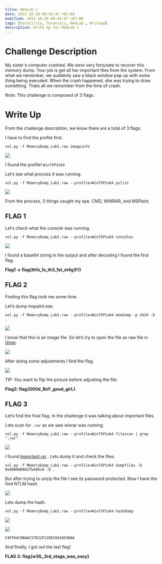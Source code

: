```yaml
---
title: MemLab 1
date: 2022-10-20 09:45:47 +07:00
modified: 2022-10-20 09:45:47 +07:00
tags: [Volatility, forensics, MemLab , Writeup]
description: Write Up for MemLab 1
---
```

# Challenge Description

My sister's computer crashed. We were very fortunate to recover this memory dump. Your job is get all her important files from the system. From what we remember, we suddenly saw a black window pop up with some thing being executed. When the crash happened, she was trying to draw something. Thats all we remember from the time of crash.

Note: This challenge is composed of 3 flags.

# Write Up

From the challenge description, we know there are a total of 3 flags. 

I have to find the profile first. 

`vol.py -f MemoryDump_Lab1.raw imageinfo`

![](https://photos.squarezero.dev/file/abir-images/MemLab1/1.png)

I found the profile! `Win7SP1x64`

Let’s see what process it was running. 

`vol.py -f MemoryDump_Lab1.raw --profile=Win7SP1x64 pslist`

![](https://photos.squarezero.dev/file/abir-images/MemLab1/2.png) 

From the process, 3 things caught my eye. CMD, WINRAR, and MSPaint.

## FLAG 1

Let’s check what the console was running. 

`vol.py -f MemoryDump_Lab1.raw --profile=Win7SP1x64 consoles`

![](https://photos.squarezero.dev/file/abir-images/MemLab1/3.png)

I found a base64 string in the output and after decoding I found the first flag.

**Flag1 → flag{th1s_1s_th3_1st_st4g3!!}**

## FLAG 2

Finding this flag took me some time. 

Let’s dump mspaint.exe.

`vol.py -f MemoryDump_Lab1.raw --profile=Win7SP1x64 memdump -p 2424 -D .`

![](https://photos.squarezero.dev/file/abir-images/MemLab1/4.png)

I know that this is an image file. So let’s try to open the file as raw file in [Gimp]().

![](https://photos.squarezero.dev/file/abir-images/MemLab1/5.png)

After doing some adjustments I find the flag.

![](https://photos.squarezero.dev/file/abir-images/MemLab1/6.png)

TIP: You want to flip the picture before adjusting the file.

**Flag2: flag{G00d_BoY_good_girL}**

## FLAG 3

Let’s find the final flag. In the challenge it was talking about important files. 

Lets scan for `.rar` as we saw winrar was running.

`vol.py -f MemoryDump_Lab1.raw --profile=Win7SP1x64 filescan | grep ".rar"`

![](https://photos.squarezero.dev/file/abir-images/MemLab1/7.png)

I found [Important.rar]() . Lets dump it and check the files.

`vol.py -f MemoryDump_Lab1.raw --profile=Win7SP1x64 dumpfiles -Q 0x000000003fb48bc0 -D .`

But after trying to unzip the file I see its password protected. Now I have the find NTLM hash.

![](https://photos.squarezero.dev/file/abir-images/MemLab1/8.png)

Lets dump the hash. 

`vol.py -f MemoryDump_Lab1.raw --profile=Win7SP1x64 hashdump`

![](https://photos.squarezero.dev/file/abir-images/MemLab1/9.png)

![](https://photos.squarezero.dev/file/abir-images/MemLab1/10.png)

`F4FF64C8BAAC57D22F22EDC681055BA6`

And finally, I got out the last flag!

**FLAG 3:  flag{w3IL_3rd_stage_was_easy}**
